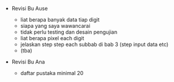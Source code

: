 - Revisi Bu Ause
	- liat berapa banyak data tiap digit
	- siapa yang saya wawancarai
	- tidak perlu testing dan desain pengujian
	- liat berapa pixel each digit
	- jelaskan step step each subbab di bab 3 (step input data etc)
	- (tba)

- Revisi Bu Ana
	- daftar pustaka minimal 20